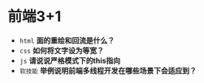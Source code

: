 # 前端3+1
- `html` **面的重绘和回流是什么？**
- `css` **如何将文字设为等宽？**
- `js` **请说说严格模式下的this指向**
- `软技能` **举例说明前端多线程开发在哪些场景下会适应到？**

